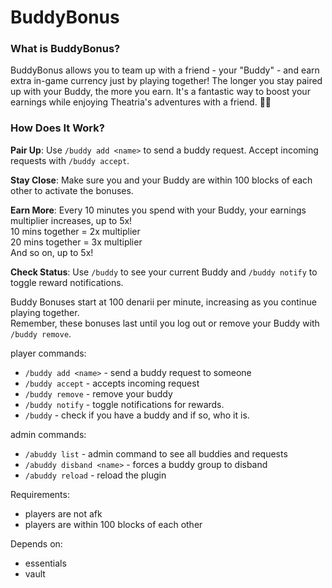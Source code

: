 # BuddyBonus

### What is BuddyBonus?
BuddyBonus allows you to team up with a friend - your "Buddy" - and earn extra in-game currency just by playing together! The longer you stay paired up with your Buddy, the more you earn. It's a fantastic way to boost your earnings while enjoying Theatria's adventures with a friend. 🤝✨

### How Does It Work?
**Pair Up**: Use `/buddy add <name>` to send a buddy request. Accept incoming requests with `/buddy accept`.  

**Stay Close**: Make sure you and your Buddy are within 100 blocks of each other to activate the bonuses.  

**Earn More**: Every 10 minutes you spend with your Buddy, your earnings multiplier increases, up to 5x!  
10 mins together = 2x multiplier  
20 mins together = 3x multiplier  
And so on, up to 5x!  

**Check Status**: Use `/buddy` to see your current Buddy and `/buddy notify` to toggle reward notifications.  

Buddy Bonuses start at 100 denarii per minute, increasing as you continue playing together.  
Remember, these bonuses last until you log out or remove your Buddy with `/buddy remove`.  

player commands:
- `/buddy add <name>` - send a buddy request to someone
- `/buddy accept` - accepts incoming request
- `/buddy remove` - remove your buddy
- `/buddy notify` - toggle notifications for rewards.
- `/buddy` - check if you have a buddy and if so, who it is.

admin commands:
- `/abuddy list` - admin command to see all buddies and requests
- `/abuddy disband <name>` - forces a buddy group to disband
- `/abuddy reload` - reload the plugin

Requirements:
- players are not afk
- players are within 100 blocks of each other

Depends on:
- essentials
- vault